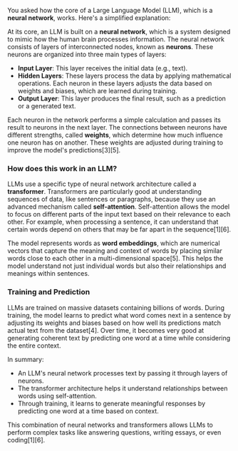 You asked how the core of a Large Language Model (LLM), which is a **neural network**, works. Here's a simplified explanation:

At its core, an LLM is built on a **neural network**, which is a system designed to mimic how the human brain processes information. The neural network consists of layers of interconnected nodes, known as **neurons**. These neurons are organized into three main types of layers:

- **Input Layer**: This layer receives the initial data (e.g., text).
- **Hidden Layers**: These layers process the data by applying mathematical operations. Each neuron in these layers adjusts the data based on weights and biases, which are learned during training.
- **Output Layer**: This layer produces the final result, such as a prediction or a generated text.

Each neuron in the network performs a simple calculation and passes its result to neurons in the next layer. The connections between neurons have different strengths, called **weights**, which determine how much influence one neuron has on another. These weights are adjusted during training to improve the model's predictions\[3]\[5].

### How does this work in an LLM?

LLMs use a specific type of neural network architecture called a **transformer**. Transformers are particularly good at understanding sequences of data, like sentences or paragraphs, because they use an advanced mechanism called **self-attention**. Self-attention allows the model to focus on different parts of the input text based on their relevance to each other. For example, when processing a sentence, it can understand that certain words depend on others that may be far apart in the sequence\[1]\[6].

The model represents words as **word embeddings**, which are numerical vectors that capture the meaning and context of words by placing similar words close to each other in a multi-dimensional space\[5]. This helps the model understand not just individual words but also their relationships and meanings within sentences.

### Training and Prediction

LLMs are trained on massive datasets containing billions of words. During training, the model learns to predict what word comes next in a sentence by adjusting its weights and biases based on how well its predictions match actual text from the dataset\[4]. Over time, it becomes very good at generating coherent text by predicting one word at a time while considering the entire context.

In summary:

- An LLM's neural network processes text by passing it through layers of neurons.
- The transformer architecture helps it understand relationships between words using self-attention.
- Through training, it learns to generate meaningful responses by predicting one word at a time based on context.

This combination of neural networks and transformers allows LLMs to perform complex tasks like answering questions, writing essays, or even coding\[1]\[6].

&#x20;
